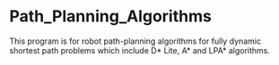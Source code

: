 # Path_Planning_Algorithms
This program is for robot path-planning algorithms for fully dynamic shortest path problems which include D* Lite, A* and LPA* algorithms.

